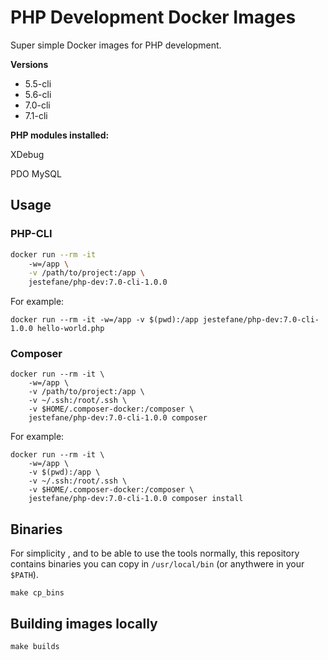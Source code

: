 # PHP Development Docker Images

Super simple Docker images for PHP development.

**Versions**

- 5.5-cli
- 5.6-cli
- 7.0-cli
- 7.1-cli

**PHP modules installed:**

XDebug

PDO MySQL

## Usage

### PHP-CLI

```bash
docker run --rm -it
    -w=/app \
    -v /path/to/project:/app \
    jestefane/php-dev:7.0-cli-1.0.0
```

For example:

```shell
docker run --rm -it -w=/app -v $(pwd):/app jestefane/php-dev:7.0-cli-1.0.0 hello-world.php
```

### Composer

```shell
docker run --rm -it \
    -w=/app \
    -v /path/to/project:/app \
    -v ~/.ssh:/root/.ssh \
    -v $HOME/.composer-docker:/composer \
    jestefane/php-dev:7.0-cli-1.0.0 composer
```

For example:

```shell
docker run --rm -it \
    -w=/app \
    -v $(pwd):/app \
    -v ~/.ssh:/root/.ssh \
    -v $HOME/.composer-docker:/composer \
    jestefane/php-dev:7.0-cli-1.0.0 composer install
```

## Binaries

For simplicity , and to be able to use the tools normally, this repository contains binaries you can copy in `/usr/local/bin` (or anythwere in your `$PATH`).

```shell
make cp_bins
```

## Building images locally

```shell
make builds
```